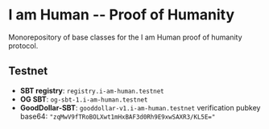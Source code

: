 # I am Human -- Proof of Humanity

Monorepository of base classes for the I am Human proof of humanity protocol.

## Testnet

- **SBT registry**: `registry.i-am-human.testnet`
- **OG SBT**: `og-sbt-1.i-am-human.testnet`
- **GoodDollar-SBT**: `gooddollar-v1.i-am-human.testnet`
  verification pubkey base64: `"zqMwV9fTRoBOLXwt1mHxBAF3d0Rh9E9xwSAXR3/KL5E="`
